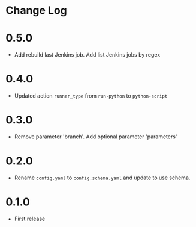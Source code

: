 # Change Log

# 0.5.0

- Add rebuild last Jenkins job. Add list Jenkins jobs by regex

# 0.4.0

- Updated action `runner_type` from `run-python` to `python-script`

# 0.3.0

- Remove parameter 'branch'. Add optional parameter 'parameters'

# 0.2.0

- Rename `config.yaml` to `config.schema.yaml` and update to use schema.

# 0.1.0

- First release
